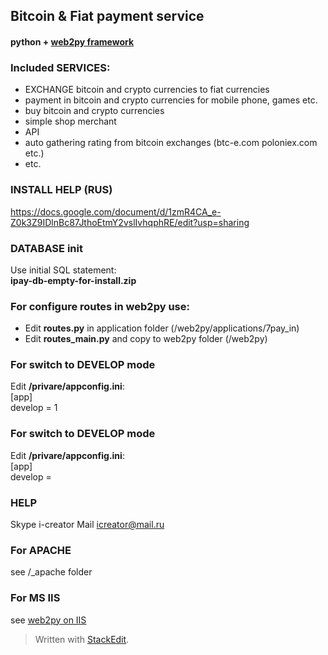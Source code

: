 
## Bitcoin & Fiat payment service
#### python +  [web2py framework](http://web2py.com/books/default/chapter/29/14/other-recipes?search=eclipse#Developing-with-IDEs--WingIDE--Rad2Py--Eclipse-and-PyCharm)

### Included SERVICES:
+ EXCHANGE bitcoin and crypto currencies to fiat currencies
+ payment in bitcoin and crypto currencies for mobile phone, games etc.
+ buy bitcoin and crypto currencies
+ simple shop merchant
+ API
+ auto gathering rating from bitcoin exchanges (btc-e.com poloniex.com etc.)
+ etc.

### INSTALL HELP (RUS)
https://docs.google.com/document/d/1zmR4CA_e-Z0k3Z9IDlnBc87JthoEtmY2vslIvhqphRE/edit?usp=sharing

### DATABASE init
Use initial SQL statement:  
**ipay-db-empty-for-install.zip**

### For configure routes in web2py use:
+ Edit **routes.py** in application folder (/web2py/applications/7pay_in)
+ Edit **routes_main.py** and copy to web2py folder (/web2py)

### For switch to DEVELOP mode
Edit **/privare/appconfig.ini**:  
[app]  
develop = 1  

### For switch to DEVELOP mode
Edit **/privare/appconfig.ini**:  
[app]  
develop =  

### HELP
Skype i-creator
Mail icreator@mail.ru

### For APACHE
see /_apache folder

### For MS IIS
see [web2py on IIS](http://web2py.com/books/default/chapter/29/13/deployment-recipes#IIS)


> Written with [StackEdit](https://stackedit.io/).
